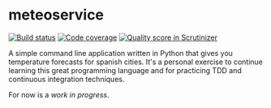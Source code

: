 # meteoservice
[![Build status][build badge]][travis-ci] [![Code coverage][coverage badge]][scrutinizer-ci] [![Quality score in Scrutinizer][quality badge]][scrutinizer-ci]

A simple command line application written in Python that gives you temperature forecasts for spanish cities. It's a personal exercise to continue learning this great programming language and for practicing TDD and continuous integration techniques.

For now is a *work in progress*.

[build badge]: https://travis-ci.org/miquecg/meteoservice.svg?branch=feature%2Ftomorrow-temperature-in-vigo
[coverage badge]: https://scrutinizer-ci.com/g/miquecg/meteoservice/badges/coverage.png?b=feature%2Ftomorrow-temperature-in-vigo
[quality badge]: https://scrutinizer-ci.com/g/miquecg/meteoservice/badges/quality-score.png?b=feature%2Ftomorrow-temperature-in-vigo
[travis-ci]: https://travis-ci.org/miquecg/meteoservice
[scrutinizer-ci]: https://scrutinizer-ci.com/g/miquecg/meteoservice/?branch=feature%2Ftomorrow-temperature-in-vigo
